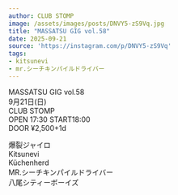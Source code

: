 ```yaml
---
author: CLUB STOMP
image: /assets/images/posts/DNVY5-zS9Vq.jpg
title: "MASSATSU GIG vol.58"
date: 2025-09-21
source: 'https://instagram.com/p/DNVY5-zS9Vq'
tags:
- kitsunevi
- mr.シーチキンパイルドライバー
---
```

MASSATSU GIG vol.58<br>
9月21日(日)<br>
CLUB STOMP<br>
OPEN 17:30 START18:00<br>
DOOR ¥2,500+1d

爆裂ジャイロ<br>
Kitsunevi<br>
Küchenherd<br>
MR.シーチキンパイルドライバー<br>
八尾シティーボーイズ